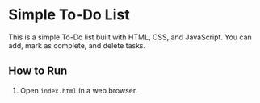 # Simple To-Do List

This is a simple To-Do list built with HTML, CSS, and JavaScript. You can add, mark as complete, and delete tasks.

## How to Run
1. Open `index.html` in a web browser.
